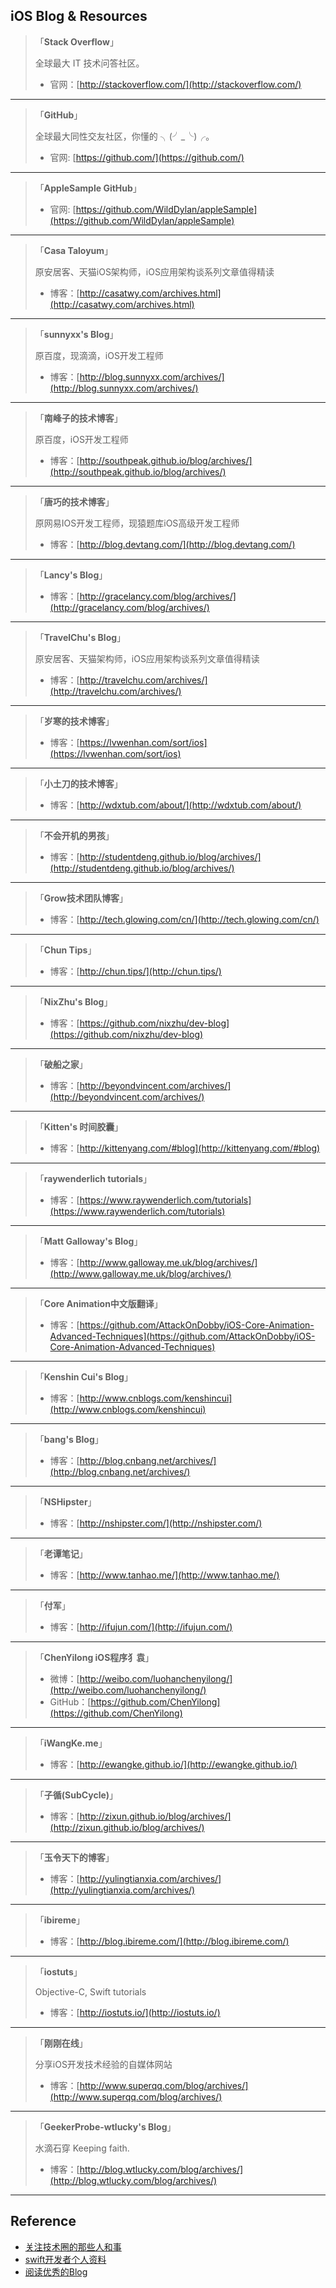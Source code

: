 ## iOS Blog & Resources

>「**Stack Overflow**」
>
> 全球最大 IT 技术问答社区。
> 
> * 官网：[http://stackoverflow.com/](http://stackoverflow.com/) 
> 

---

> 「**GitHub**」 
> 
> 全球最大同性交友社区，你懂的 ╮(╯_╰)╭。
> 
> * 官网: [https://github.com/](https://github.com/)

---

> 「**AppleSample GitHub**」 
> 
> 
> 
> * 官网: [https://github.com/WildDylan/appleSample](https://github.com/WildDylan/appleSample)

---
> 「**Casa Taloyum**」
>
> 原安居客、天猫iOS架构师，iOS应用架构谈系列文章值得精读
> 
> * 博客：[http://casatwy.com/archives.html](http://casatwy.com/archives.html)

---

> 「**sunnyxx's Blog**」
>
> 原百度，现滴滴，iOS开发工程师
> 
> * 博客：[http://blog.sunnyxx.com/archives/](http://blog.sunnyxx.com/archives/)

---

> 「**南峰子的技术博客**」
>
> 原百度，iOS开发工程师
> 
> * 博客：[http://southpeak.github.io/blog/archives/](http://southpeak.github.io/blog/archives/)
> 
---

> 「**唐巧的技术博客**」
>
> 原网易IOS开发工程师，现猿题库iOS高级开发工程师
> 
> * 博客：[http://blog.devtang.com/](http://blog.devtang.com/)
> 
---

> 「**Lancy's Blog**」
>
> 
> 
> * 博客：[http://gracelancy.com/blog/archives/](http://gracelancy.com/blog/archives/)
> 
---

> 「**TravelChu's Blog**」
>
> 原安居客、天猫架构师，iOS应用架构谈系列文章值得精读
> 
> * 博客：[http://travelchu.com/archives/](http://travelchu.com/archives/)

---

> 「**岁寒的技术博客**」
>
> 
> 
> * 博客：[https://lvwenhan.com/sort/ios](https://lvwenhan.com/sort/ios)

---

> 「**小土刀的技术博客**」
>
> 
> 
> * 博客：[http://wdxtub.com/about/](http://wdxtub.com/about/)

---

> 「**不会开机的男孩**」
>
> 
> 
> * 博客：[http://studentdeng.github.io/blog/archives/](http://studentdeng.github.io/blog/archives/)

---

> 「**Grow技术团队博客**」
>
> 
> 
> * 博客：[http://tech.glowing.com/cn/](http://tech.glowing.com/cn/)

---

> 「**Chun Tips**」
>
> 
> 
> * 博客：[http://chun.tips/](http://chun.tips/)

---

> 「**NixZhu's Blog**」
>
> 
> 
> * 博客：[https://github.com/nixzhu/dev-blog](https://github.com/nixzhu/dev-blog)

---

> 「**破船之家**」
>
> 
> 
> * 博客：[http://beyondvincent.com/archives/](http://beyondvincent.com/archives/)
> 
---

> 「**Kitten's 时间胶囊**」
>
> 
> 
> * 博客：[http://kittenyang.com/#blog](http://kittenyang.com/#blog)

---

> 「**raywenderlich tutorials**」
>
> 
> 
> * 博客：[https://www.raywenderlich.com/tutorials](https://www.raywenderlich.com/tutorials)

---

> 「**Matt Galloway's Blog**」
>
> 
> 
> * 博客：[http://www.galloway.me.uk/blog/archives/](http://www.galloway.me.uk/blog/archives/)

---

> 「**Core Animation中文版翻译**」
>
> 
> 
> * 博客：[https://github.com/AttackOnDobby/iOS-Core-Animation-Advanced-Techniques](https://github.com/AttackOnDobby/iOS-Core-Animation-Advanced-Techniques)

---

> 「**Kenshin Cui's Blog**」
>
> 
> 
> * 博客：[http://www.cnblogs.com/kenshincui](http://www.cnblogs.com/kenshincui)

---

> 「**bang's Blog**」
>
> 
> 
> * 博客：[http://blog.cnbang.net/archives/](http://blog.cnbang.net/archives/)

---

> 「**NSHipster**」
>
> 
> 
> * 博客：[http://nshipster.com/](http://nshipster.com/)

---

> 「**老谭笔记**」
>
> 
> 
> * 博客：[http://www.tanhao.me/](http://www.tanhao.me/)

---

> 「**付军**」
>
> 
> 
> * 博客：[http://ifujun.com/](http://ifujun.com/)

---

> 「**ChenYilong iOS程序犭袁**」
>
> 
> * 微博：[http://weibo.com/luohanchenyilong/](http://weibo.com/luohanchenyilong/)
> * GitHub：[https://github.com/ChenYilong](https://github.com/ChenYilong)

---

> 「**iWangKe.me**」
>
> 
> 
> * 博客：[http://ewangke.github.io/](http://ewangke.github.io/)

---

> 「**子循(SubCycle)**」
>
> 
> 
> * 博客：[http://zixun.github.io/blog/archives/](http://zixun.github.io/blog/archives/)

---

> 「**玉令天下的博客**」
>
> 
> 
> * 博客：[http://yulingtianxia.com/archives/](http://yulingtianxia.com/archives/)

---

> 「**ibireme**」
>
> 
> 
> * 博客：[http://blog.ibireme.com/](http://blog.ibireme.com/)

---

> 「**iostuts**」
>
>  Objective-C, Swift tutorials
> 
> * 博客：[http://iostuts.io/](http://iostuts.io/)

---


>「**刚刚在线**」
>
> 分享iOS开发技术经验的自媒体网站
> 
> * 博客：[http://www.superqq.com/blog/archives/](http://www.superqq.com/blog/archives/)

---

> 「**GeekerProbe-wtlucky's Blog**」
>
> 水滴石穿 Keeping faith.
> 
> * 博客：[http://blog.wtlucky.com/blog/archives/](http://blog.wtlucky.com/blog/archives/)

---

## Reference

* [关注技术圈的那些人和事](https://github.com/iamjiyixuan/Developer)
* [swift开发者个人资料](https://github.com/ipader/SwiftGuide/wiki/%E5%BC%80%E5%8F%91%E8%80%85%E4%B8%AA%E4%BA%BA%E8%B5%84%E6%96%99%E9%A1%B5)
* [阅读优秀的Blog](http://yyny.me/ios/%E9%98%85%E8%AF%BB%E4%BC%98%E7%A7%80%E7%9A%84Blog/)